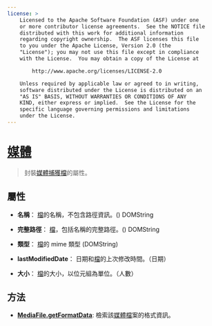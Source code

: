 ```yaml
---
license: >
    Licensed to the Apache Software Foundation (ASF) under one
    or more contributor license agreements.  See the NOTICE file
    distributed with this work for additional information
    regarding copyright ownership.  The ASF licenses this file
    to you under the Apache License, Version 2.0 (the
    "License"); you may not use this file except in compliance
    with the License.  You may obtain a copy of the License at

        http://www.apache.org/licenses/LICENSE-2.0

    Unless required by applicable law or agreed to in writing,
    software distributed under the License is distributed on an
    "AS IS" BASIS, WITHOUT WARRANTIES OR CONDITIONS OF ANY
    KIND, either express or implied.  See the License for the
    specific language governing permissions and limitations
    under the License.
---
```


# <a href="../media.html">媒體</a>

> 封裝<a href="../media.html">媒體</a><a href="capture.html">捕獲</a><a href="../../file/fileobj/fileobj.html">檔</a>的屬性。

## 屬性

*   **名稱**： <a href="../../file/fileobj/fileobj.html">檔</a>的名稱，不包含路徑資訊。() DOMString

*   **完整路徑**： <a href="../../file/fileobj/fileobj.html">檔</a>，包括名稱的完整路徑。() DOMString

*   **類型**： <a href="../../file/fileobj/fileobj.html">檔</a>的 mime 類型 (DOMString)

*   **lastModifiedDate**： 日期和<a href="../../file/fileobj/fileobj.html">檔</a>的上次修改時間。（日期）

*   **大小**： <a href="../../file/fileobj/fileobj.html">檔</a>的大小，以位元組為單位。（人數）

## 方法

*   **<a href="MediaFile.getFormatData.html">MediaFile.getFormatData</a>**: 檢索該<a href="../media.html">媒體</a><a href="../../file/fileobj/fileobj.html">檔</a>案的格式資訊。